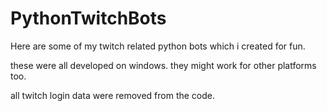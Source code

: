 # PythonTwitchBots
Here are some of my twitch related python bots which i created for fun.

these were all developed on windows.
they might work for other platforms too.

all twitch login data were removed from the code.

